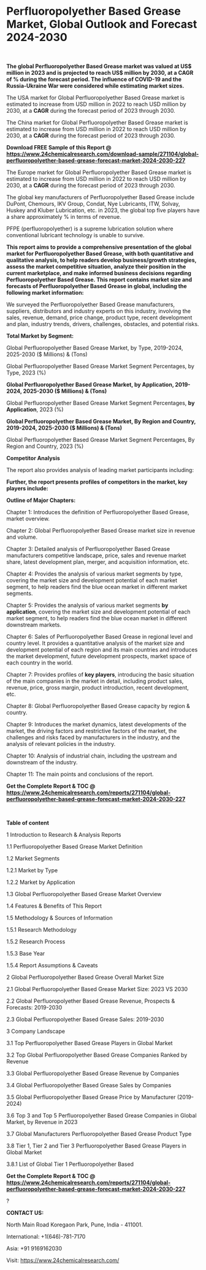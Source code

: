 <h1>Perfluoropolyether Based Grease Market, Global Outlook and Forecast 2024-2030</h1><br/><p><strong>The global Perfluoropolyether Based Grease market was valued at US$ million in 2023 and is projected to reach US$ million by 2030, at a <strong>CAGR</strong> of % during the forecast period. The influence of COVID-19 and the Russia-Ukraine War were considered while estimating market sizes.</strong></p>
 
 
 
 <p>The USA market for Global Perfluoropolyether Based Grease market is estimated to increase from USD million in 2022 to reach USD million by 2030, at a <strong>CAGR</strong> during the forecast period of 2023 through 2030.</p>
 
 
 
 <p>The China market for Global Perfluoropolyether Based Grease market is estimated to increase from USD million in 2022 to reach USD million by 2030, at a <strong>CAGR</strong> during the forecast period of 2023 through 2030.</p>
 
 
 
 <div><b>Download FREE Sample of this Report @ <a href="https://www.24chemicalresearch.com/download-sample/271104/global-perfluoropolyether-based-grease-forecast-market-2024-2030-227">https://www.24chemicalresearch.com/download-sample/271104/global-perfluoropolyether-based-grease-forecast-market-2024-2030-227</a></b></div>
 
 
 
 <p>The Europe market for Global Perfluoropolyether Based Grease market is estimated to increase from USD million in 2022 to reach USD million by 2030, at a <strong>CAGR</strong> during the forecast period of 2023 through 2030.</p>
 
 
 
 <p>The global key manufacturers of Perfluoropolyether Based Grease include DuPont, Chemours, IKV Group, Condat, Nye Lubricants, ITW, Solvay, Huskey and Kluber Lubrication, etc. in 2023, the global top five players have a share approximately % in terms of revenue.</p>
 
 
 
 <p>PFPE (perfluoropolyether) is a supreme lubrication solution where conventional lubricant technology is unable to survive.</p>
 
 
 
 <p><strong>This report aims to provide a comprehensive presentation of the global market for Perfluoropolyether Based Grease, with both quantitative and qualitative analysis, to help readers develop business/growth strategies, assess the market competitive situation, analyze their position in the current marketplace, and make informed business decisions regarding Perfluoropolyether Based Grease. This report contains market size and forecasts of Perfluoropolyether Based Grease in global, including the following market information:</strong></p>
 
 
 
 <p>We surveyed the Perfluoropolyether Based Grease manufacturers, suppliers, distributors and industry experts on this industry, involving the sales, revenue, demand, price change, product type, recent development and plan, industry trends, drivers, challenges, obstacles, and potential risks.</p>
 
 
 
 <p><strong>Total Market by Segment:</strong></p>
 
 
 
 <p>Global Perfluoropolyether Based Grease Market, by Type, 2019-2024, 2025-2030 ($ Millions) & (Tons)</p>
 
 
 
 <p>Global Perfluoropolyether Based Grease Market Segment Percentages, by Type, 2023 (%)</p>
 
 
 
 <p><strong>Global Perfluoropolyether Based Grease Market, <strong>by Application</strong>, 2019-2024, 2025-2030 ($ Millions) & (Tons)</strong></p>
 
 
 
 <p>Global Perfluoropolyether Based Grease Market Segment Percentages, <strong>by Application</strong>, 2023 (%)</p>
 
 
 
 <p><strong>Global Perfluoropolyether Based Grease Market, By Region and Country, 2019-2024, 2025-2030 ($ Millions) & (Tons)</strong></p>
 
 
 
 <p>Global Perfluoropolyether Based Grease Market Segment Percentages, By Region and Country, 2023 (%)</p>
 
 
 
 <p><strong>Competitor Analysis</strong></p>
 
 
 
 <p>The report also provides analysis of leading market participants including:</p>
 
 
 
 <p><strong>Further, the report presents profiles of competitors in the market, <strong>key players</strong> include:</strong></p>
 
 
 
 <p><strong>Outline of Major Chapters:</strong></p>
 
 
 
 <p>Chapter 1: Introduces the definition of Perfluoropolyether Based Grease, market overview.</p>
 
 
 
 <p>Chapter 2: Global Perfluoropolyether Based Grease market size in revenue and volume.</p>
 
 
 
 <p>Chapter 3: Detailed analysis of Perfluoropolyether Based Grease manufacturers competitive landscape, price, sales and revenue market share, latest development plan, merger, and acquisition information, etc.</p>
 
 
 
 <p>Chapter 4: Provides the analysis of various market segments by type, covering the market size and development potential of each market segment, to help readers find the blue ocean market in different market segments.</p>
 
 
 
 <p>Chapter 5: Provides the analysis of various market segments <strong>by application</strong>, covering the market size and development potential of each market segment, to help readers find the blue ocean market in different downstream markets.</p>
 
 
 
 <p>Chapter 6: Sales of Perfluoropolyether Based Grease in regional level and country level. It provides a quantitative analysis of the market size and development potential of each region and its main countries and introduces the market development, future development prospects, market space of each country in the world.</p>
 
 
 
 <p>Chapter 7: Provides profiles of <strong>key players</strong>, introducing the basic situation of the main companies in the market in detail, including product sales, revenue, price, gross margin, product introduction, recent development, etc.</p>
 
 
 
 <p>Chapter 8: Global Perfluoropolyether Based Grease capacity by region & country.</p>
 
 
 
 <p>Chapter 9: Introduces the market dynamics, latest developments of the market, the driving factors and restrictive factors of the market, the challenges and risks faced by manufacturers in the industry, and the analysis of relevant policies in the industry.</p>
 
 
 
 <p>Chapter 10: Analysis of industrial chain, including the upstream and downstream of the industry.</p>
 
 
 
 <p>Chapter 11: The main points and conclusions of the report.</p>
 
 
 
 <div><b>Get the Complete Report & TOC @ <a href="https://www.24chemicalresearch.com/reports/271104/global-perfluoropolyether-based-grease-forecast-market-2024-2030-227">https://www.24chemicalresearch.com/reports/271104/global-perfluoropolyether-based-grease-forecast-market-2024-2030-227</a></b></div>
 
 
 
 <p><br />
 
 <b>Table of content</b></p>
 
 
 
 <p>1 Introduction to Research & Analysis Reports<br />
 
 1.1 Perfluoropolyether Based Grease Market Definition<br />
 
 1.2 Market Segments<br />
 
 1.2.1 Market by Type<br />
 
 1.2.2 Market by Application<br />
 
 1.3 Global Perfluoropolyether Based Grease Market Overview<br />
 
 1.4 Features & Benefits of This Report<br />
 
 1.5 Methodology & Sources of Information<br />
 
 1.5.1 Research Methodology<br />
 
 1.5.2 Research Process<br />
 
 1.5.3 Base Year<br />
 
 1.5.4 Report Assumptions & Caveats<br />
 
 2 Global Perfluoropolyether Based Grease Overall Market Size<br />
 
 2.1 Global Perfluoropolyether Based Grease Market Size: 2023 VS 2030<br />
 
 2.2 Global Perfluoropolyether Based Grease Revenue, Prospects & Forecasts: 2019-2030<br />
 
 2.3 Global Perfluoropolyether Based Grease Sales: 2019-2030<br />
 
 3 Company Landscape<br />
 
 3.1 Top Perfluoropolyether Based Grease Players in Global Market<br />
 
 3.2 Top Global Perfluoropolyether Based Grease Companies Ranked by Revenue<br />
 
 3.3 Global Perfluoropolyether Based Grease Revenue by Companies<br />
 
 3.4 Global Perfluoropolyether Based Grease Sales by Companies<br />
 
 3.5 Global Perfluoropolyether Based Grease Price by Manufacturer (2019-2024)<br />
 
 3.6 Top 3 and Top 5 Perfluoropolyether Based Grease Companies in Global Market, by Revenue in 2023<br />
 
 3.7 Global Manufacturers Perfluoropolyether Based Grease Product Type<br />
 
 3.8 Tier 1, Tier 2 and Tier 3 Perfluoropolyether Based Grease Players in Global Market<br />
 
 3.8.1 List of Global Tier 1 Perfluoropolyether Based</p>
 
 
 
 <div><b>Get the Complete Report & TOC @ <a href="https://www.24chemicalresearch.com/reports/271104/global-perfluoropolyether-based-grease-forecast-market-2024-2030-227">https://www.24chemicalresearch.com/reports/271104/global-perfluoropolyether-based-grease-forecast-market-2024-2030-227</a></b></div>
 
 
 
 <p>? </p>
 
 
 
 <p><b>CONTACT US:</b><br />
 
 North Main Road Koregaon Park, Pune, India - 411001.<br />
 
 International: +1(646)-781-7170<br />
 
 Asia: +91 9169162030<br />
 
 Visit: <a href="https://www.24chemicalresearch.com/">https://www.24chemicalresearch.com/</a></p>